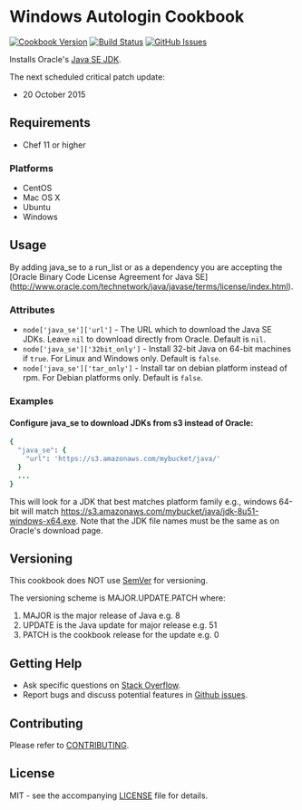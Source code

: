 # Windows Autologin Cookbook

[![Cookbook Version](http://img.shields.io/cookbook/v/java_se.svg?style=flat-square)][cookbook]
[![Build Status](http://img.shields.io/travis/dhoer/chef-java_se.svg?style=flat-square)][travis]
[![GitHub Issues](http://img.shields.io/github/issues/dhoer/chef-java_se.svg?style=flat-square)][github]

[cookbook]: https://supermarket.chef.io/cookbooks/java_se
[travis]: https://travis-ci.org/dhoer/chef-java_se
[github]: https://github.com/dhoer/chef-java_se/issues

Installs Oracle's [Java SE JDK](http://www.oracle.com/technetwork/java/javase/downloads/jdk8-downloads-2133151.html).

The next scheduled critical patch update:

- 20 October 2015
                                                  
## Requirements

- Chef 11 or higher 

### Platforms

- CentOS
- Mac OS X
- Ubuntu
- Windows

## Usage

By adding java_se to a run_list or as a dependency you are accepting the 
[Oracle Binary Code License Agreement for Java SE]
(http://www.oracle.com/technetwork/java/javase/terms/license/index.html).

### Attributes

- `node['java_se']['url']` - The URL which to download the Java SE JDKs. Leave `nil` to download directly from Oracle.
Default is `nil`.
- `node['java_se']['32bit_only']` - Install 32-bit Java on 64-bit machines if `true`. For Linux and Windows only.
Default is `false`.
- `node['java_se']['tar_only']` - Install tar on debian platform instead of rpm. For Debian platforms only.
Default is `false`.

### Examples

#### Configure java_se to download JDKs from s3 instead of Oracle: 

```ruby
{ 
  "java_se": {
    "url": 'https://s3.amazonaws.com/mybucket/java/'
  }
  ...
}
```

This will look for a JDK that best matches platform family e.g., windows 64-bit will match 
https://s3.amazonaws.com/mybucket/java/jdk-8u51-windows-x64.exe.
Note that the JDK file names must be the same as on Oracle's download page. 


## Versioning

This cookbook does NOT use [SemVer](http://semver.org) for versioning.  

The versioning scheme is MAJOR.UPDATE.PATCH where:

1. MAJOR is the major release of Java e.g. 8
2. UPDATE is the Java update for major release e.g. 51
3. PATCH is the cookbook release for the update e.g. 0


## Getting Help

- Ask specific questions on [Stack Overflow](http://stackoverflow.com/questions/tagged/chef-java_se).
- Report bugs and discuss potential features in
[Github issues](https://github.com/dhoer/chef-java_se/issues).

## Contributing

Please refer to [CONTRIBUTING](https://github.com/dhoer/chef-java_se/blob/master/CONTRIBUTING.md).

## License

MIT - see the accompanying [LICENSE](https://github.com/dhoer/chef-java_se/blob/master/LICENSE.md) file
for details.
